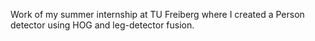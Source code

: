 
Work of my summer internship at TU Freiberg where I created a Person detector using HOG and leg-detector fusion.
